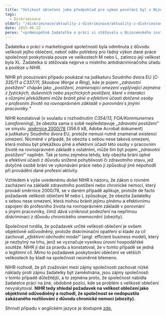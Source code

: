 ```yaml
---
title: "Velikost oblečení jako předpoklad pro výkon povolání byl v Nizozemsku shledán jako objektivně odůvodněný požadavek"
tags:
  - Diskriminace
oldUrl: "/diskriminace/aktuality-z-diskriminace/aktuality-z-diskriminace-2015/velikost-obleceni-jako-predpoklad-pro-vykon-povolani-byl-v-nizozemsku-shledan-jako-objektivn/"
date: 2015-06-22
perex: "<p>Neúspěšná žadatelka o práci si stěžovala u Nizozemského institutu pro lidská práva (NIHR) na rozhodnutí marketingové společnosti o nepřijetí do pracovního poměru z důvodu její velikosti oblečení. NIHR shledal požadavek určité velikosti oblečení (předpokladu pro výkon povolání) jako objektivně odůvodněný požadavek. </p>"
---
```


<!-- imported from the old website -->

<p class="align-blok">Žadatelka o práci v marketingové společnosti byla odmítnuta z důvodu velikosti jejího oblečení, neboť oděv potřebný pro řádný výkon dané práce společnost poskytovala pouze ve velikostech M nebo L, zatímco její velikost byla XL. Žadatelka si stěžovala nejprve u místního antidiskriminačního úřadu a posléze u NIHR.</p><p class="align-blok">NIHR při posuzování případu poukázal na judikaturu Soudního dvora EU (<em>C­335/11 a C­337/11, Skouboe Werge a Ring</em>), kde je pojem <em>„zdravotní postižení“</em> chápán jako<em> „postižení, znamenající omezení vyplývající zejména z fyzických, duševních nebo psychických postižení, které v interakci s různými překážkami může bránit plné a efektivní účasti dotčené osoby v profesním životě na rovnoprávném základě v porovnání s jinými pracovníky.“</em></p><p class="align-blok">NIHR konstatoval (v souladu s rozhodnutím <em>C354/13, FOA/Kommunernes Lansforening</em>), že obezita sama o sobě nepředstavuje <em>„zdravotní postižení“</em> ve smyslu <a title="Otevření do nového okna" href="/uploads-import/DISKRIMINACE/pravni_predpisy/SMERNICE_RADY_obecny_ramec_pro_rovne_zachazeni_v_zamestnani.pdf" target="_blank"><img alt="" src="https://www.ochrance.cz/typo3/ext/od_linkdesc/icons/pdf.gif" class="od_linkdesc_icon" /> směrnice 2000/78</a> (356.6 kB, Adobe Acrobat dokument) a judikatury Soudního dvora EU, protože nemusí nutně znamenat existenci omezení. Nicméně v případě, že obezita s sebou nese taková omezení, která mohou být překážkou plné a efektivní účasti této osoby v pracovním životě na rovnoprávném základě s ostatními, může tím být pojem <em>„zdravotní postižení“</em> naplněn. Tak je tomu zejména tehdy, kdy obezita brání úplné a efektivní účasti z důvodu snížené pohyblivosti či zdravotního stavu, jež dotyčné osobě brání ve vykonávání práce nebo jí způsobují jiné nepohodlí při provádění dané profesní aktivity.</p><p class="align-blok">Vzhledem k výše uvedenému došel NIHR k názoru, že zákon o rovném zacházení na základě zdravotního postižení nebo chronické nemoci, který provádí směrnice 2000/78, se v daném případě aplikuje, protože de facto požadavek velikosti oblečení M nebo L způsobuje, že obezita žadatelky s sebou nese omezení, která mohou bránit jejímu plnému a efektivnímu zapojení do profesního života na rovnoprávném základě v porovnání s jinými pracovníky, čímž dává vzniknout podezření na nepřímou diskriminaci z důvodu chronického onemocnění (obezity).</p><p class="align-blok">Společnost tvrdila, že požadavek určité velikosti oblečení je ovšem objektivně odůvodněný, protože diskriminační opatření si klade za cíl zachovat<em> „efektivní obchodní model“</em> (angl. efficient business model), který je nezbytný na trhu, jenž se vyznačuje vysokou úrovní hospodářské soutěže. NIHR jí dal za pravdu a konstatoval, že v tomto případě se jedná o legitimní cíl. Mimo to požadavek poskytování oblečení ve větších velikostech by kladl na společnost neúměrné břemeno.</p><p class="align-blok">NIHR rozhodl, že při zvažování mezi zájmy společnosti zachovat nízké náklady proti zájmu žadatelky být zaměstnána, jsou zájmy společnosti v tomto případě důležitější, a to zejména proto, že společnost nabídla žadatelce práci na jiné, obdobné pozici, kde se problém s velikostí oblečení nevyskytoval. <strong>NIHR tedy shledal požadavek na velikost oblečení jako objektivně odůvodněný a rozhodl, že společnost se nedopustila zakázaného rozlišování z důvodu chronické nemoci (obezity).</strong></p><p>Shrnutí případu v anglickém jazyce je dostupné <a title="Otevření do nového okna" href="http://www.non-discrimination.net/content/media/59-NL-ND-Clothing%20size%20requirement%20found%20indirectly%20discriminatory%20on%20grounds%20of%20chronic%20disease%2C%20but%20objectively%20justified.pdf" target="_blank">zde.</a> <img alt="" src="https://www.ochrance.cz/typo3/ext/od_linkdesc/icons/external.gif" class="od_linkdesc_icon_external" /></p>
